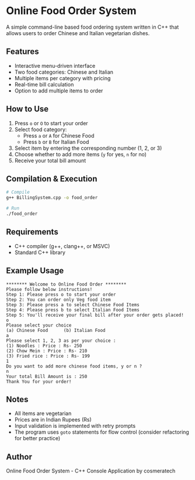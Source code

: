 # Online Food Order System

A simple command-line based food ordering system written in C++ that allows users to order Chinese and Italian vegetarian dishes.

## Features

- Interactive menu-driven interface
- Two food categories: Chinese and Italian
- Multiple items per category with pricing
- Real-time bill calculation
- Option to add multiple items to order

## How to Use

1. Press `o` or `O` to start your order
2. Select food category:
   - Press `a` or `A` for Chinese Food
   - Press `b` or `B` for Italian Food
3. Select item by entering the corresponding number (1, 2, or 3)
4. Choose whether to add more items (`y` for yes, `n` for no)
5. Receive your total bill amount

## Compilation & Execution
```bash
# Compile
g++ BillingSystem.cpp -o food_order

# Run
./food_order
```

## Requirements

- C++ compiler (g++, clang++, or MSVC)
- Standard C++ library

## Example Usage
```
******** Welcome to Online Food Order ********
Please follow below instructions!
Step 1: Please press o to start your order
Step 2: You can order only Veg food item
Step 3: Please press a to select Chinese Food Items
Step 4: Please press b to select Italian Food Items
Step 5: You'll receive your final bill after your order gets placed!
o
Please select your choice
(a) Chinese Food      (b) Italian Food
a
Please select 1, 2, 3 as per your choice :
(1) Noodles : Price : Rs- 250
(2) Chow Mein : Price : Rs- 210
(3) Fried rice : Price : Rs- 199
1
Do you want to add more chinese food items, y or n ?
n
Your total Bill Amount is : 250
Thank You for your order!
```

## Notes

- All items are vegetarian
- Prices are in Indian Rupees (Rs)
- Input validation is implemented with retry prompts
- The program uses `goto` statements for flow control (consider refactoring for better practice)

## Author

Online Food Order System - C++ Console Application by cosmeratech
